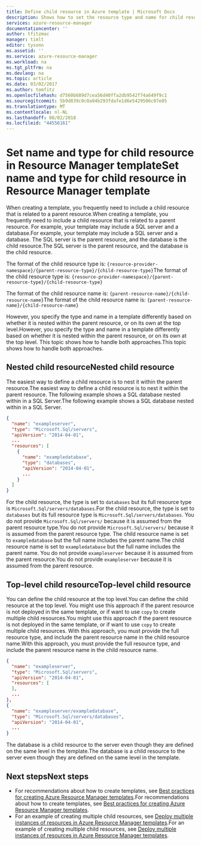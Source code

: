 ```yaml
---
title: Define child resource in Azure template | Microsoft Docs
description: Shows how to set the resource type and name for child resource in an Azure Resource Manager template
services: azure-resource-manager
documentationcenter: ''
author: tfitzmac
manager: timlt
editor: tysonn
ms.assetid: ''
ms.service: azure-resource-manager
ms.workload: na
ms.tgt_pltfrm: na
ms.devlang: na
ms.topic: article
ms.date: 03/02/2017
ms.author: tomfitz
ms.openlocfilehash: d7560b689d7cea56d40ffa2db9542f74a649f9c1
ms.sourcegitcommit: 5b9d839c0c0a94b293fdafe1d6e5429506c07e05
ms.translationtype: MT
ms.contentlocale: nl-NL
ms.lasthandoff: 08/02/2018
ms.locfileid: "44556161"
---
```

# <a name="set-name-and-type-for-child-resource-in-resource-manager-template"></a><span data-ttu-id="73964-103">Set name and type for child resource in Resource Manager template</span><span class="sxs-lookup"><span data-stu-id="73964-103">Set name and type for child resource in Resource Manager template</span></span>
<span data-ttu-id="73964-104">When creating a template, you frequently need to include a child resource that is related to a parent resource.</span><span class="sxs-lookup"><span data-stu-id="73964-104">When creating a template, you frequently need to include a child resource that is related to a parent resource.</span></span> <span data-ttu-id="73964-105">For example, your template may include a SQL server and a database.</span><span class="sxs-lookup"><span data-stu-id="73964-105">For example, your template may include a SQL server and a database.</span></span> <span data-ttu-id="73964-106">The SQL server is the parent resource, and the database is the child resource.</span><span class="sxs-lookup"><span data-stu-id="73964-106">The SQL server is the parent resource, and the database is the child resource.</span></span> 

<span data-ttu-id="73964-107">The format of the child resource type is: `{resource-provider-namespace}/{parent-resource-type}/{child-resource-type}`</span><span class="sxs-lookup"><span data-stu-id="73964-107">The format of the child resource type is: `{resource-provider-namespace}/{parent-resource-type}/{child-resource-type}`</span></span>

<span data-ttu-id="73964-108">The format of the child resource name is: `{parent-resource-name}/{child-resource-name}`</span><span class="sxs-lookup"><span data-stu-id="73964-108">The format of the child resource name is: `{parent-resource-name}/{child-resource-name}`</span></span>

<span data-ttu-id="73964-109">However, you specify the type and name in a template differently based on whether it is nested within the parent resource, or on its own at the top level.</span><span class="sxs-lookup"><span data-stu-id="73964-109">However, you specify the type and name in a template differently based on whether it is nested within the parent resource, or on its own at the top level.</span></span> <span data-ttu-id="73964-110">This topic shows how to handle both approaches.</span><span class="sxs-lookup"><span data-stu-id="73964-110">This topic shows how to handle both approaches.</span></span>

## <a name="nested-child-resource"></a><span data-ttu-id="73964-111">Nested child resource</span><span class="sxs-lookup"><span data-stu-id="73964-111">Nested child resource</span></span>
<span data-ttu-id="73964-112">The easiest way to define a child resource is to nest it within the parent resource.</span><span class="sxs-lookup"><span data-stu-id="73964-112">The easiest way to define a child resource is to nest it within the parent resource.</span></span> <span data-ttu-id="73964-113">The following example shows a SQL database nested within in a SQL Server.</span><span class="sxs-lookup"><span data-stu-id="73964-113">The following example shows a SQL database nested within in a SQL Server.</span></span>

```json
{
  "name": "exampleserver",
  "type": "Microsoft.Sql/servers",
  "apiVersion": "2014-04-01",
  ...
  "resources": [
    {
      "name": "exampledatabase",
      "type": "databases",
      "apiVersion": "2014-04-01",
      ...
    }
  ]
}
```

<span data-ttu-id="73964-114">For the child resource, the type is set to `databases` but its full resource type is `Microsoft.Sql/servers/databases`.</span><span class="sxs-lookup"><span data-stu-id="73964-114">For the child resource, the type is set to `databases` but its full resource type is `Microsoft.Sql/servers/databases`.</span></span> <span data-ttu-id="73964-115">You do not provide `Microsoft.Sql/servers/` because it is assumed from the parent resource type.</span><span class="sxs-lookup"><span data-stu-id="73964-115">You do not provide `Microsoft.Sql/servers/` because it is assumed from the parent resource type.</span></span> <span data-ttu-id="73964-116">The child resource name is set to `exampledatabase` but the full name includes the parent name.</span><span class="sxs-lookup"><span data-stu-id="73964-116">The child resource name is set to `exampledatabase` but the full name includes the parent name.</span></span> <span data-ttu-id="73964-117">You do not provide `exampleserver` because it is assumed from the parent resource.</span><span class="sxs-lookup"><span data-stu-id="73964-117">You do not provide `exampleserver` because it is assumed from the parent resource.</span></span>

## <a name="top-level-child-resource"></a><span data-ttu-id="73964-118">Top-level child resource</span><span class="sxs-lookup"><span data-stu-id="73964-118">Top-level child resource</span></span>
<span data-ttu-id="73964-119">You can define the child resource at the top level.</span><span class="sxs-lookup"><span data-stu-id="73964-119">You can define the child resource at the top level.</span></span> <span data-ttu-id="73964-120">You might use this approach if the parent resource is not deployed in the same template, or if want to use `copy` to create multiple child resources.</span><span class="sxs-lookup"><span data-stu-id="73964-120">You might use this approach if the parent resource is not deployed in the same template, or if want to use `copy` to create multiple child resources.</span></span> <span data-ttu-id="73964-121">With this approach, you must provide the full resource type, and include the parent resource name in the child resource name.</span><span class="sxs-lookup"><span data-stu-id="73964-121">With this approach, you must provide the full resource type, and include the parent resource name in the child resource name.</span></span>

```json
{
  "name": "exampleserver",
  "type": "Microsoft.Sql/servers",
  "apiVersion": "2014-04-01",
  "resources": [ 
  ],
  ...
},
{
  "name": "exampleserver/exampledatabase",
  "type": "Microsoft.Sql/servers/databases",
  "apiVersion": "2014-04-01",
  ...
}
```

<span data-ttu-id="73964-122">The database is a child resource to the server even though they are defined on the same level in the template.</span><span class="sxs-lookup"><span data-stu-id="73964-122">The database is a child resource to the server even though they are defined on the same level in the template.</span></span>

## <a name="next-steps"></a><span data-ttu-id="73964-123">Next steps</span><span class="sxs-lookup"><span data-stu-id="73964-123">Next steps</span></span>
* <span data-ttu-id="73964-124">For recommendations about how to create templates, see [Best practices for creating Azure Resource Manager templates](resource-manager-template-best-practices.md).</span><span class="sxs-lookup"><span data-stu-id="73964-124">For recommendations about how to create templates, see [Best practices for creating Azure Resource Manager templates](resource-manager-template-best-practices.md).</span></span>
* <span data-ttu-id="73964-125">For an example of creating multiple child resources, see [Deploy multiple instances of resources in Azure Resource Manager templates](resource-group-create-multiple.md).</span><span class="sxs-lookup"><span data-stu-id="73964-125">For an example of creating multiple child resources, see [Deploy multiple instances of resources in Azure Resource Manager templates](resource-group-create-multiple.md).</span></span>
